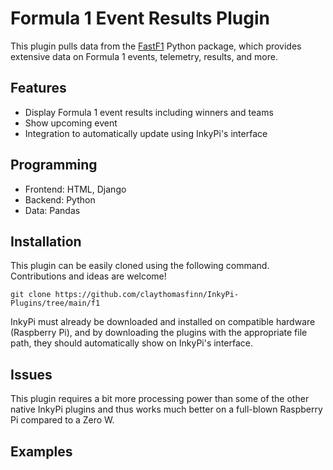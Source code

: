 # Formula 1 Event Results Plugin  
This plugin pulls data from the [FastF1](https://github.com/theOehrly/Fast-F1) Python package, which provides extensive data on Formula 1 events, telemetry, results, and more.  
## Features  
 - Display Formula 1 event results including winners and teams
 - Show upcoming event
 - Integration to automatically update using InkyPi's interface
## Programming  
 - Frontend: HTML, Django
 - Backend: Python
 - Data: Pandas
## Installation  
This plugin can be easily cloned using the following command. Contributions and ideas are welcome!  
  
`git clone https://github.com/claythomasfinn/InkyPi-Plugins/tree/main/f1`  
  
InkyPi must already be downloaded and installed on compatible hardware (Raspberry Pi), and by downloading the plugins with the appropriate file path, they should automatically show on InkyPi's interface.  
## Issues  
This plugin requires a bit more processing power than some of the other native InkyPi plugins and thus works much better on a full-blown Raspberry Pi compared to a Zero W.  
## Examples  
